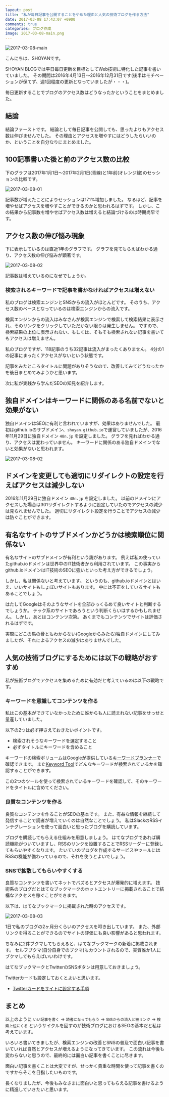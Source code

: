 ```yaml
---
layout: post
title: "私が毎日記事を公開することをやめた理由と人気の技術ブログを作る方法"
date: 2017-03-08 17:43:07 +0900
comments: true
categories: ブログ作成
image: 2017-03-08-main.png
---
```


![2017-03-08-main](/images/2017-03-08-main.png)

こんにちは、SHOYANです。

SHOYAN BLOGでは平日毎日更新を目標としてWeb技術に特化した記事を書いていました。
その期間は2016年4月13日〜2016年12月31日です(後半はモチベーションが保てず、週1回程度の更新となっていましたが・・・)。

毎日更新することでブログのアクセス数はどうなったかということをまとめました。

## 結論

結論ファーストです。
結論として毎日記事を公開しても、思ったよりもアクセス数は伸びませんでした。
その理由とアクセスを増やすにはどうしたらいいのか、ということを自分なりにまとめました。

## 100記事書いた後と前のアクセス数の比較

下のグラフは2017年1月1日〜2017年2月1日(青線)と1年前(オレンジ線)のセッションの比較です。

![2017-03-08-01](/images/2017-03-08-01.png)

記事数が増えたことによりセッションは171%増加しました。
なるほど、記事を増やせばアクセスを増やすことができるのかと思われるはずです。
しかし、この結果から記事数を増やせばアクセス数は増えると結論づけるのは時期尚早です。

## アクセス数の伸び悩み現象

下に表示しているのは直近1年のグラフです。
グラフを見てもらえばわかる通り、アクセス数の伸び悩みが顕著です。

![2017-03-08-02](/images/2017-03-08-02.png)

記事数は増えているのになぜでしょうか。

### 検索されるキーワードで記事を書かなければアクセスは増えない

私のブログは検索エンジンとSNSからの流入がほとんどです。
そのうち、アクセス数のベースとなっているのは検索エンジンからの流入です。

検索エンジンからの流入はみなさんが検索エンジンで検索して検索結果に表示され、そのリンクをクリックしていただかない限りは発生しません。
ですので、検索結果の上位に表示されない、もしくは、そもそも検索されない記事を書いてもアクセスは増えません。

私のブログですが、118記事のうち32記事は流入がまったくありません。
4分の1の記事にまったくアクセスがないという状態です。

記事をみたところタイトルに問題がありそうなので、改善してみてどうなったかを後日まとめてみようかと思います。

次に私が実践から学んだSEOの知見を紹介します。

## 独自ドメインはキーワードに関係のある名前でないと効果がない

独自ドメインはSEOに有利と言われていますが、効果はありませんでした。
最初はgithub.ioのサブドメイン、`shoyan.github.io`で運営していましたが、2016年11月29日に独自ドメイン `48n.jp` を設定しました。
グラフを見ればわかる通り、アクセスは変わっていません。
キーワードに関係のある独自ドメインでないと効果がないと思われます。

![2017-03-08-02](/images/2017-03-08-02.png)


## ドメインを変更しても適切にリダイレクトの設定を行えばアクセスは減少しない

2016年11月29日に独自ドメイン `48n.jp` を設定しました。
以前のドメインにアクセスした場合は301リダイレクトするように設定していたのでアクセスの減少は見られませんでした。
適切にリダイレクト設定を行うことでアクセスの減少は防ぐことができます。

## 有名なサイトのサブドメインかどうかは検索順位に関係ない

有名なサイトのサブドメインが有利という説があります。
例えば私の使っていたgithub.ioドメインは世界中のIT技術者から利用されています。
この事実からgithub.ioドメインはIT技術のSEOに強いといった考え方ができるでしょう。

しかし、私は関係ないと考えています。
というのも、github.ioドメインとはいえ、いいサイトもしょぼいサイトもあります。
中には不正をしているサイトもあることでしょう。

はたしてGoogleはそのようなサイトを全部ひっくるめて良いサイトと判断するでしょうか。
テック系のサイトであろうという判断くらいはするかもしれません。
しかし、あとはコンテンツ次第。
あくまでもコンテンツでサイトは評価されるはずです。

実際にどこの馬の骨ともわからない(Googleからみたら)独自ドメインにしてみましたが、それによるアクセスの減少はありませんでした。

## 人気の技術ブログにするためには以下の戦略がおすすめ

私が技術ブログでアクセスを集めるために有効だと考えているのは以下の戦略です。

### キーワードを意識してコンテンツを作る

私はこの基本ができていなかったために誰からも人に読まれない記事をせっせと量産していました。

以下の2つは必ず押さえておきたいポイントです。

* 検索されそうなキーワードを選定すること
* 必ずタイトルにキーワードを含めること

キーワードの検索ボリュームはGoogleが提供している[キーワードプランナー](https://adwords.google.co.jp/KeywordPlanner)で確認できます。
また[Keyword Tool](http://keywordtool.io/)でどんなキーワードが検索されているかを確認することができます。

この2つのツールを使って検索されているキーワードを確認して、そのキーワードをタイトルに含めてください。

### 良質なコンテンツを作る

良質なコンテンツを作ることがSEOの基本です。
また、有益な情報を継続して発信することで読者が増えていくのは自然なことでしょう。
私はSlackのRSSインテグレーションを使って面白いと思ったブログを購読しています。

ブログを購読してもらえる仕組みを用意しましょう。
はてなブログであれば購読機能がついていますし、RSSのリンクを設置することでRSSリーダーに登録してもらいやすくなります。
たいていのブログを作成するサービスやツールにはRSSの機能が備わっているので、それを使うとよいでしょう。

### SNSで拡散してもらいやすくする

良質なコンテンツを書いてネットでバズるとアクセスが爆発的に増えます。
技術系のブログだとはてなブックマークのホットエントリーに掲載されることで結構なアクセスを稼ぐことができます。

以下は、はてなブックマークに掲載された時のアクセスです。

![2017-03-08-03](/images/2017-03-08-03.png)

1日で私のブログの2ヶ月分くらいのアクセスを叩き出しています。
また、外部リンクを得ることができるのでサイトの評価にも良い影響があると思われます。

ちなみに2件ブクマしてもらえると、はてなブックマークの新着に掲載されます。
セルフブクマ(自分自身でのブクマ)もカウントされるので、実質誰か1人にブクマしてもらえばいいわけです。

はてなブックマークとTwitterのSNSボタンは用意しておきましょう。

Twitterカードも設定しておくとよいと思います。

* [Twitterカードをサイトに設定する手順](/blog/2017/02/25/introduce-twitter-card/)

## まとめ

以上のように `いい記事を書く` -> `読者になってもらう` -> `SNSからの流入と被リンク` -> `検索上位にくる` というサイクルを回すのが技術ブログにおけるSEOの基本だと私は考えています。

いろいろ書いてきましたが、検索エンジンの改善とSNSの普及で面白い記事を書いていれば自然とアクセスが増えるようになってきています。
この流れは今後も変わらないと思うので、最終的には面白い記事を書くことに尽きます。

面白い記事を書くことは大変ですが、せっかく貴重な時間を使って記事を書くのですからそこを目指したいものです。

長くなりましたが、今後もみなさまに面白いと思ってもらえる記事を書けるように精進していきたいと思います。
